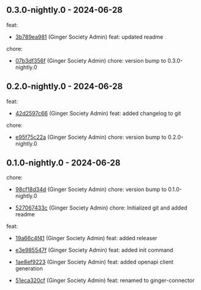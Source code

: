 ## 0.3.0-nightly.0 - 2024-06-28
feat:
 - [3b789ea981](3b789ea981a0696eda43e07cff79898f883fc4af) (Ginger Society Admin) feat: updated readme
	
chore:
 - [07b3df356f](07b3df356f50ebbaaa8bb5ce2b56256ec4779498) (Ginger Society Admin) chore: version bump to 0.3.0-nightly.0
	
## 0.2.0-nightly.0 - 2024-06-28
feat:
 - [42d2597c66](42d2597c66893039dab51e166a56924c7e771454) (Ginger Society Admin) feat: added changelog to git
	
chore:
 - [e95f75c22a](e95f75c22afb0447a4c56c089556e77fd34ac119) (Ginger Society Admin) chore: version bump to 0.2.0-nightly.0
	
## 0.1.0-nightly.0 - 2024-06-28
chore:
 - [98cf18d34d](98cf18d34d59e6181989b274a5a9dfbd2e38849b) (Ginger Society Admin) chore: version bump to 0.1.0-nightly.0
	
 - [527067433c](527067433c5c49e8a2daefa9056b7bb20e117780) (Ginger Society Admin) chore: Initialized git and added readme
	
feat:
 - [19a66c4f41](19a66c4f4166af3d31e003f2e20bcba76af99965) (Ginger Society Admin) feat: added releaser
	
 - [e3e985547f](e3e985547fe90ab96f9163cd54c7e3855ff1a768) (Ginger Society Admin) feat: added init command
	
 - [1ae8ef9223](1ae8ef92238b9d6432df9e6330cc1861ccbcbbc7) (Ginger Society Admin) feat: added openapi client generation
	
 - [51eca320cf](51eca320cf408e0f4f5238fbbb8d9239ca73d2b9) (Ginger Society Admin) feat: renamed to ginger-connector
	
